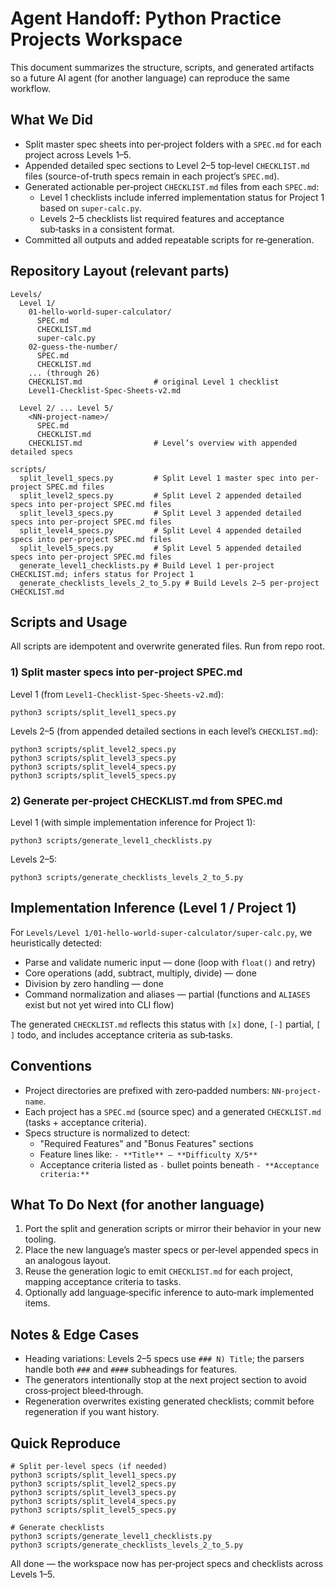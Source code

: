 # Agent Handoff: Python Practice Projects Workspace

This document summarizes the structure, scripts, and generated artifacts so a future AI agent (for another language) can reproduce the same workflow.

## What We Did

- Split master spec sheets into per‑project folders with a `SPEC.md` for each project across Levels 1–5.
- Appended detailed spec sections to Level 2–5 top‑level `CHECKLIST.md` files (source-of-truth specs remain in each project’s `SPEC.md`).
- Generated actionable per‑project `CHECKLIST.md` files from each `SPEC.md`:
  - Level 1 checklists include inferred implementation status for Project 1 based on `super-calc.py`.
  - Levels 2–5 checklists list required features and acceptance sub‑tasks in a consistent format.
- Committed all outputs and added repeatable scripts for re‑generation.

## Repository Layout (relevant parts)

```
Levels/
  Level 1/
    01-hello-world-super-calculator/
      SPEC.md
      CHECKLIST.md
      super-calc.py
    02-guess-the-number/
      SPEC.md
      CHECKLIST.md
    ... (through 26)
    CHECKLIST.md                # original Level 1 checklist
    Level1-Checklist-Spec-Sheets-v2.md

  Level 2/ ... Level 5/
    <NN-project-name>/
      SPEC.md
      CHECKLIST.md
    CHECKLIST.md                # Level’s overview with appended detailed specs

scripts/
  split_level1_specs.py         # Split Level 1 master spec into per-project SPEC.md files
  split_level2_specs.py         # Split Level 2 appended detailed specs into per-project SPEC.md files
  split_level3_specs.py         # Split Level 3 appended detailed specs into per-project SPEC.md files
  split_level4_specs.py         # Split Level 4 appended detailed specs into per-project SPEC.md files
  split_level5_specs.py         # Split Level 5 appended detailed specs into per-project SPEC.md files
  generate_level1_checklists.py # Build Level 1 per-project CHECKLIST.md; infers status for Project 1
  generate_checklists_levels_2_to_5.py # Build Levels 2–5 per-project CHECKLIST.md
```

## Scripts and Usage

All scripts are idempotent and overwrite generated files. Run from repo root.

### 1) Split master specs into per‑project SPEC.md

Level 1 (from `Level1-Checklist-Spec-Sheets-v2.md`):
```
python3 scripts/split_level1_specs.py
```

Levels 2–5 (from appended detailed sections in each level’s `CHECKLIST.md`):
```
python3 scripts/split_level2_specs.py
python3 scripts/split_level3_specs.py
python3 scripts/split_level4_specs.py
python3 scripts/split_level5_specs.py
```

### 2) Generate per‑project CHECKLIST.md from SPEC.md

Level 1 (with simple implementation inference for Project 1):
```
python3 scripts/generate_level1_checklists.py
```

Levels 2–5:
```
python3 scripts/generate_checklists_levels_2_to_5.py
```

## Implementation Inference (Level 1 / Project 1)

For `Levels/Level 1/01-hello-world-super-calculator/super-calc.py`, we heuristically detected:
- Parse and validate numeric input — done (loop with `float()` and retry)
- Core operations (add, subtract, multiply, divide) — done
- Division by zero handling — done
- Command normalization and aliases — partial (functions and `ALIASES` exist but not yet wired into CLI flow)

The generated `CHECKLIST.md` reflects this status with `[x]` done, `[-]` partial, `[ ]` todo, and includes acceptance criteria as sub‑tasks.

## Conventions

- Project directories are prefixed with zero‑padded numbers: `NN-project-name`.
- Each project has a `SPEC.md` (source spec) and a generated `CHECKLIST.md` (tasks + acceptance criteria).
- Specs structure is normalized to detect:
  - "Required Features" and "Bonus Features" sections
  - Feature lines like: `- **Title** — **Difficulty X/5**`
  - Acceptance criteria listed as `-` bullet points beneath `- **Acceptance criteria:**`

## What To Do Next (for another language)

1) Port the split and generation scripts or mirror their behavior in your new tooling.
2) Place the new language’s master specs or per‑level appended specs in an analogous layout.
3) Reuse the generation logic to emit `CHECKLIST.md` for each project, mapping acceptance criteria to tasks.
4) Optionally add language‑specific inference to auto‑mark implemented items.

## Notes & Edge Cases

- Heading variations: Levels 2–5 specs use `### N) Title`; the parsers handle both `###` and `####` subheadings for features.
- The generators intentionally stop at the next project section to avoid cross‑project bleed‑through.
- Regeneration overwrites existing generated checklists; commit before regeneration if you want history.

## Quick Reproduce

```
# Split per-level specs (if needed)
python3 scripts/split_level1_specs.py
python3 scripts/split_level2_specs.py
python3 scripts/split_level3_specs.py
python3 scripts/split_level4_specs.py
python3 scripts/split_level5_specs.py

# Generate checklists
python3 scripts/generate_level1_checklists.py
python3 scripts/generate_checklists_levels_2_to_5.py
```

All done — the workspace now has per‑project specs and checklists across Levels 1–5.


